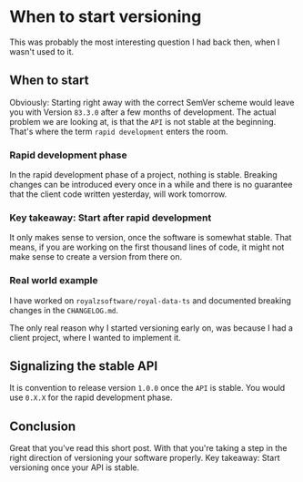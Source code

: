 # When to start versioning
This was probably the most interesting question I had back then, when I wasn't used to it.

## When to start
Obviously: Starting right away with the correct SemVer scheme would leave you with Version `83.3.0` after a few months of development.
The actual problem we are looking at, is that the `API` is not stable at the beginning.
That's where the term `rapid development` enters the room.

### Rapid development phase
In the rapid development phase of a project, nothing is stable. Breaking changes can be introduced every once in a while and there is no guarantee that the client code written yesterday, will work tomorrow.

### Key takeaway: Start after rapid development
It only makes sense to version, once the software is somewhat stable. That means, if you are working on the first thousand lines of code, it might not make sense to create a version from there on.

### Real world example
I have worked on `royalzsoftware/royal-data-ts` and documented breaking changes in the `CHANGELOG.md`.

The only real reason why I started versioning early on, was because I had a client project, where I wanted to implement it.

## Signalizing the stable API
It is convention to release version `1.0.0` once the `API` is stable. You would use `0.X.X` for the rapid development phase.

## Conclusion
Great that you've read this short post. With that you're taking a step in the right direction of versioning your software properly.
Key takeaway: Start versioning once your API is stable.